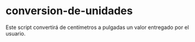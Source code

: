 # conversion-de-unidades
 Este script convertirá de centímetros a pulgadas un valor entregado por el usuario.
